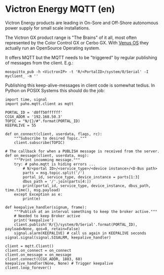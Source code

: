 # Victron Energy MQTT (en)

Victron Energy products are leading in On-Sore and Off-Shore autonomous power supply for small scale installations. 

The Victron GX product range is "The Brains" of it all, most often represented by the Color Control GX or Cerbo GX. 
With [Venus OS](https://github.com/victronenergy/venus/wiki) they actually run an OpenSource Operating system. 

It offers MQTT but the MQTT needs to be "triggered" by regular publishing of messages from the client. E.g.:

    mosquitto_pub -h <VictronIP> -t 'R/<PortalID>/system/0/Serial' -I myclient_ -m ''

Publishing this keep-alive-messages in client code is somewhat tedius. In Python on POSIX Systems this should do the job:

    import time, signal
    import paho.mqtt.client as mqtt
    
    PORTAL_ID = 'd0ff50ffffff'
    CCGX_ADDR = '192.168.50.3'
    TOPIC = "N/{}/#".format(PORTAL_ID)
    KEEPALIVE = 55
    
    def on_connect(client, userdata, flags, rc):
        """Subscribe to desired Topic."""
        client.subscribe(TOPIC)
    
    # The callback for when a PUBLISH message is received from the server.
    def on_message(client, userdata, msg):
        """Print incomming message."""
        try: # paho.mqtt is hiding errors ...
            # N/<portal ID>/<service_type>/<device instance>/<D-Bus path>
            parts = msg.topic.split('/')
            portal_id, service_type, device_instance = parts[1:3]
            dbus_path = '/'.join(parts[4:])
            print(portal_id, service_type, device_instance, dbus_path, time.time(), msg.payload)
        except Exception as e: 
            print(e)
    
    def keepalive_handler(signum, frame):
        """Publish at an interval something to keep the broker active."""
        # Needed to keep Broker active
        print('keepalive')
        client.publish('R/{}/system/0/Serial'.format(PORTAL_ID), payload=None, qos=0, retain=False)
        signal.alarm(KEEPALIVE) # call us again in KEEPALIVE seconds
    signal.signal(signal.SIGALRM, keepalive_handler)
    
    client = mqtt.Client()
    client.on_connect = on_connect
    client.on_message = on_message
    client.connect(CCGX_ADDR, 1883, 60)
    keepalive_handler(None, None) # Trigger keepalive
    client.loop_forever()
